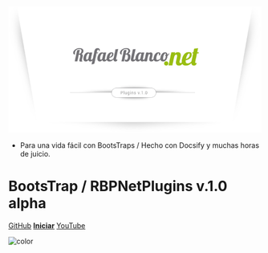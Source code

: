<!-- _coverpage.md -->

![logo](_media/marca-003.png)

- Para una vida fácil con BootsTraps / Hecho con Docsify y muchas horas de juicio.

# BootsTrap / RBPNetPlugins v.1.0 alpha

[GitHub](https://github.com/docsifyjs/docsify/)
<b>[Iniciar](inicio_rapido.md)</b>
[YouTube](https://www.youtube.com/channel/UCi3w3YDhgkKEy9qrtbLOd6A)
<!-- color de fondo -->

![color](#f0f0f0)